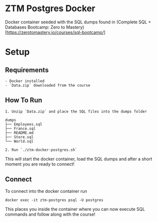 # ZTM Postgres Docker

Docker container seeded with the SQL dumps found in (Complete SQL + Databases Bootcamp: Zero to Mastery)[https://zerotomastery.io/courses/sql-bootcamp/]

# Setup

## Requirements

```
- Docker installed
- `Data.zip` downloaded from the course 
```

## How To Run 

```
1. Unzip `Data.zip` and place the SQL files into the dumps folder

dumps
├── Employees.sql
├── France.sql
├── README.md
├── Store.sql
└── World.sql

2. Run `./ztm-docker-postgres.sh`
```

This will start the docker container, load the SQL dumps and after a short moment you are ready to connect!

## Connect

To connect into the docker container run

`docker exec -it ztm-postgres psql -U postgres`

This places you inside the container where you can now execute SQL commands and follow along with the course!

